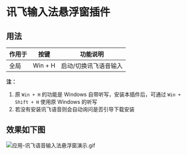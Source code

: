 # 讯飞输入法悬浮窗插件

## 用法

| 作用于 | 按键| 功能说明 |
| - | :-: | - |
| 全局 | Win + H | 启动/切换讯飞语音输入 |

**注：**
1. 原 `Win + H` 的功能是 Windows 自带听写，安装本插件后，可通过 `Win + Shift + H` 使用原 Windows 的听写
2. 若没有安装讯飞语音则会自动询问是否引导下载安装

## 效果如下图
![应用-讯飞语音输入法悬浮窗演示.gif](https://github.com/snomiao/CapsLockX/raw/master/Modules/应用-讯飞语音输入法悬浮窗演示.gif)

